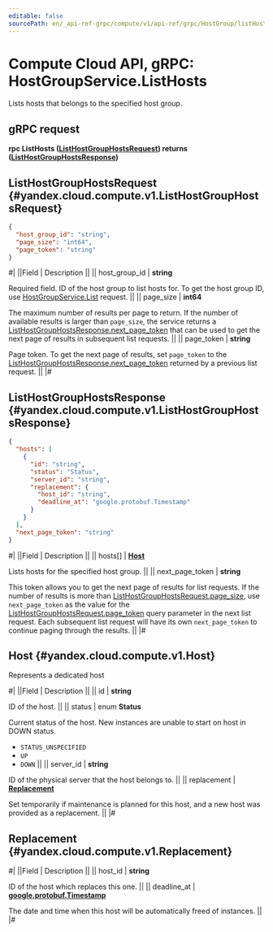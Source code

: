 ```yaml
---
editable: false
sourcePath: en/_api-ref-grpc/compute/v1/api-ref/grpc/HostGroup/listHosts.md
---
```


# Compute Cloud API, gRPC: HostGroupService.ListHosts

Lists hosts that belongs to the specified host group.

## gRPC request

**rpc ListHosts ([ListHostGroupHostsRequest](#yandex.cloud.compute.v1.ListHostGroupHostsRequest)) returns ([ListHostGroupHostsResponse](#yandex.cloud.compute.v1.ListHostGroupHostsResponse))**

## ListHostGroupHostsRequest {#yandex.cloud.compute.v1.ListHostGroupHostsRequest}

```json
{
  "host_group_id": "string",
  "page_size": "int64",
  "page_token": "string"
}
```

#|
||Field | Description ||
|| host_group_id | **string**

Required field. ID of the host group to list hosts for.
To get the host group ID, use [HostGroupService.List](/docs/compute/api-ref/grpc/HostGroup/list#List) request. ||
|| page_size | **int64**

The maximum number of results per page to return. If the number of available
results is larger than `page_size`,
the service returns a [ListHostGroupHostsResponse.next_page_token](#yandex.cloud.compute.v1.ListHostGroupHostsResponse)
that can be used to get the next page of results in subsequent list requests. ||
|| page_token | **string**

Page token. To get the next page of results,
set `page_token` to the [ListHostGroupHostsResponse.next_page_token](#yandex.cloud.compute.v1.ListHostGroupHostsResponse)
returned by a previous list request. ||
|#

## ListHostGroupHostsResponse {#yandex.cloud.compute.v1.ListHostGroupHostsResponse}

```json
{
  "hosts": [
    {
      "id": "string",
      "status": "Status",
      "server_id": "string",
      "replacement": {
        "host_id": "string",
        "deadline_at": "google.protobuf.Timestamp"
      }
    }
  ],
  "next_page_token": "string"
}
```

#|
||Field | Description ||
|| hosts[] | **[Host](#yandex.cloud.compute.v1.Host)**

Lists hosts for the specified host group. ||
|| next_page_token | **string**

This token allows you to get the next page of results for list requests. If the number of results
is more than [ListHostGroupHostsRequest.page_size](#yandex.cloud.compute.v1.ListHostGroupHostsRequest), use
`next_page_token` as the value
for the [ListHostGroupHostsRequest.page_token](#yandex.cloud.compute.v1.ListHostGroupHostsRequest) query parameter
in the next list request. Each subsequent list request will have its own
`next_page_token` to continue paging through the results. ||
|#

## Host {#yandex.cloud.compute.v1.Host}

Represents a dedicated host

#|
||Field | Description ||
|| id | **string**

ID of the host. ||
|| status | enum **Status**

Current status of the host. New instances are unable to start on host in DOWN status.

- `STATUS_UNSPECIFIED`
- `UP`
- `DOWN` ||
|| server_id | **string**

ID of the physical server that the host belongs to. ||
|| replacement | **[Replacement](#yandex.cloud.compute.v1.Replacement)**

Set temporarily if maintenance is planned for this host, and a new host was provided as a replacement. ||
|#

## Replacement {#yandex.cloud.compute.v1.Replacement}

#|
||Field | Description ||
|| host_id | **string**

ID of the host which replaces this one. ||
|| deadline_at | **[google.protobuf.Timestamp](https://developers.google.com/protocol-buffers/docs/reference/google.protobuf#timestamp)**

The date and time when this host will be automatically freed of instances. ||
|#